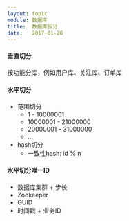 ```yaml
---
layout: topic
module: 数据库
title:  数据库拆分
date:   2017-01-28
---
```


#### 垂直切分

按功能分库，例如用户库、关注库、订单库

#### 水平切分

* 范围切分
    * 1 - 10000001
    * 10000001 - 21000000
    * 20000001 - 31000000
    * ...
* hash切分
    * 一致性hash: id % n

#### 水平切分唯一ID

* 数据库集群 + 步长
* Zookeeper
* GUID
* 时间戳 + 业务ID
